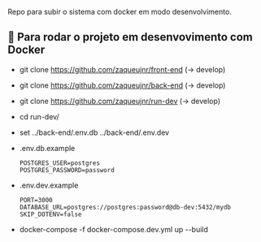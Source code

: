 Repo para subir o sistema com docker em modo desenvolvimento.

## 🚀 Para rodar o projeto em desenvovimento com Docker

- git clone https://github.com/zaqueujnr/front-end (-> develop) 
- git clone https://github.com/zaqueujnr/back-end (-> develop) 
- git clone https://github.com/zaqueujnr/run-dev (-> develop) 
- cd run-dev/
  
- set ../back-end/.env.db ../back-end/.env.dev 

- .env.db.example
  ```env
  POSTGRES_USER=postgres 
  POSTGRES_PASSWORD=password 

- .env.dev.example
  ```env
  PORT=3000 
  DATABASE_URL=postgres://postgres:password@db-dev:5432/mydb 
  SKIP_DOTENV=false 

- docker-compose -f docker-compose.dev.yml up --build  

